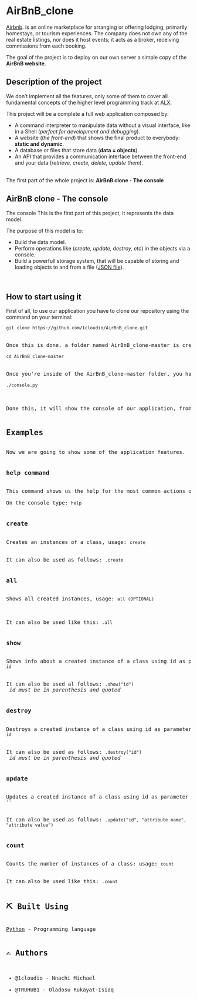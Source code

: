 <h1>AirBnB_clone</h1>

<p>
<a href="https://www.airbnb.com/">Airbnb</a>. is an online marketplace for arranging or offering lodging, primarily homestays, or tourism experiences. The company does not own any of the real estate listings, nor does it host events; it acts as a broker, receiving commissions from each booking.
</p>

<p>The goal of the project is to deploy on our own server a simple copy of the <b>AirBnB website</b>.</p>

<h2>Description of the project</h2>
We don’t implement all the features, only some of them to cover all fundamental concepts of the higher level programming track at <a href="https://www.alxafrica.com
">ALX</a>.

This project will be a complete a full web application composed by:
<ul>
<li>A command interpreter to manipulate data without a visual interface, like in a Shell (<i>perfect for development and debugging</i>).</li>
<li>A website (<i>the front-end</i>) that shows the final product to everybody: <b>static and dynamic</b>.</li>
<li>A database or files that store data (<b>data = objects</b>).</li>
<li>An API that provides a communication interface between the front-end and your data (<i>retrieve, create, delete, update them</i>).</li>
</ul>
<br>
The first part of the whole project is: <b>AirBnB clone - The console</b>

<h2>AirBnB clone - The console</h2>
The console This is the first part of this project, it represents the data model.

The purpose of this model is to:
<ul>
<li>Build the data model.</li>
<li>Perform operations like (<i>create, update, destroy, etc</i>) in the objects via a console.</li>
<li>Build a powerfull storage system, that will be capable of storing and loading objects to and from a file (<a href="https://www.json.org/json-en.html">JSON file</a>).</li>
</ul>
<br>
<h2>How to start using it</h2>
First of all, to use our application you have to clone our repository using the command on your terminal:


<pre class="notranslate"><code>git clone <a>https://github.com/1cloudio/AirBnB_clone.git</a></code>


Once this is done, a folder named AirBnB_clone-master is created, you have to go inside it, using de command cd on your terminal.

<code>cd AirBnB_clone-master</code>


Once you're inside of the AirBnB_clone-master folder, you have to execute the console with the command:

<code>./console.py</code>



Done this, it will show the console of our application, from here, we can interact with the application data.

<h2>Examples</h2>
Now we are going to show some of the application features.

<h3>help command</h3>
This command shows us the help for the most common actions on the console.

On the console type: <code>help</code>

<h3>create</h3>
Creates an instances of a class, usage: <code>create <ClassName></code>


It can also be used as follows: <code><ClassName>.create</code>

<h3>all</h3>
Shows all created instances, usage: <code>all (OPTIONAL)<ClassName></code>



It can also be used like this: <code><ClassName>.all</code>

<h3>show</h3>
Shows info about a created instance of a class using id as parameter, usage: <code>show <ClassName> id</code>


It can also be used al follows: <code><ClassName>.show("id")</code> <i>id must be in parenthesis and quoted</i>

<h3>destroy</h3>
Destroys a created instance of a class using id as parameter, usage: <code>destroy <ClassName> id</code>


It can also be used as follows: <code><ClassName>.destroy("id")</code> <i>id must be in parenthesis and quoted</i>

<h3>update</h3>
Updates a created instance of a class using id as parameter as well as the attribute name and the value, usage: <code>update <ClassName> <attribute name> '<attribute value>'</code>


It can also be used as follows: <code><ClassName>.update("id", "attribute name", "attribute value")</code>

<h3>count</h3>
Counts the number of instances of a class: usage: <code>count <ClassName></code>


It can also be used like this: <code><ClassName>.count</code>

<h2>⛏️ Built Using</h2>
<a href="https://www.Python.org">Python</a> - Programming language

<h2>✍️ Authors</h2>
<ul><li>@1cloudio - Nnachi Michael</li>
<li>@TRUHUB1 - Oladosu Rukayat-Isiaq</li></ul>
